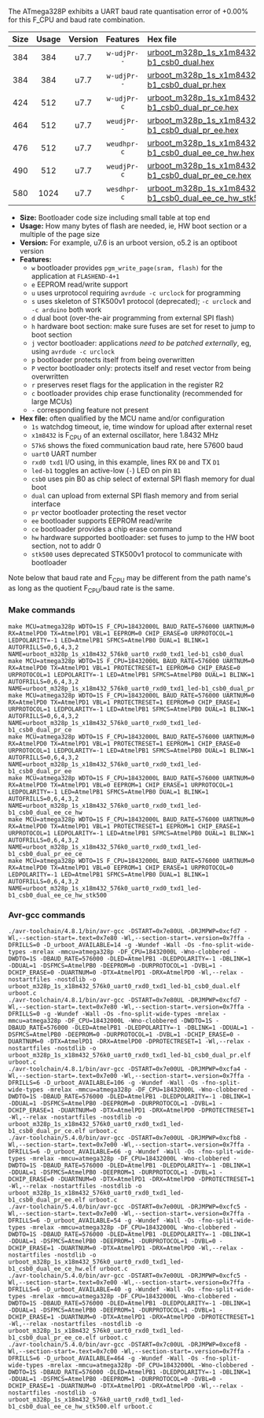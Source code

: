 The ATmega328P exhibits a UART baud rate quantisation error of +0.00% for this F_CPU and baud rate combination.

|Size|Usage|Version|Features|Hex file|
|:-:|:-:|:-:|:-:|:--|
|384|384|u7.7|`w-udjPr--`|[urboot_m328p_1s_x1m8432_57k6_uart0_rxd0_txd1_led-b1_csb0_dual.hex](https://raw.githubusercontent.com/stefanrueger/urboot.hex/main/boards/timeduino/atmega328p/watchdog_1_s/external_oscillator/%2B1m843200_hz/%2B%2B57k6_baud/uart0_rxd0_txd1/led-b1_csb0_dual/urboot_m328p_1s_x1m8432_57k6_uart0_rxd0_txd1_led-b1_csb0_dual.hex)|
|384|384|u7.7|`w-udjPr--`|[urboot_m328p_1s_x1m8432_57k6_uart0_rxd0_txd1_led-b1_csb0_dual_pr.hex](https://raw.githubusercontent.com/stefanrueger/urboot.hex/main/boards/timeduino/atmega328p/watchdog_1_s/external_oscillator/%2B1m843200_hz/%2B%2B57k6_baud/uart0_rxd0_txd1/led-b1_csb0_dual/urboot_m328p_1s_x1m8432_57k6_uart0_rxd0_txd1_led-b1_csb0_dual_pr.hex)|
|424|512|u7.7|`w-udjPr-c`|[urboot_m328p_1s_x1m8432_57k6_uart0_rxd0_txd1_led-b1_csb0_dual_pr_ce.hex](https://raw.githubusercontent.com/stefanrueger/urboot.hex/main/boards/timeduino/atmega328p/watchdog_1_s/external_oscillator/%2B1m843200_hz/%2B%2B57k6_baud/uart0_rxd0_txd1/led-b1_csb0_dual/urboot_m328p_1s_x1m8432_57k6_uart0_rxd0_txd1_led-b1_csb0_dual_pr_ce.hex)|
|464|512|u7.7|`weudjPr--`|[urboot_m328p_1s_x1m8432_57k6_uart0_rxd0_txd1_led-b1_csb0_dual_pr_ee.hex](https://raw.githubusercontent.com/stefanrueger/urboot.hex/main/boards/timeduino/atmega328p/watchdog_1_s/external_oscillator/%2B1m843200_hz/%2B%2B57k6_baud/uart0_rxd0_txd1/led-b1_csb0_dual/urboot_m328p_1s_x1m8432_57k6_uart0_rxd0_txd1_led-b1_csb0_dual_pr_ee.hex)|
|476|512|u7.7|`weudhpr-c`|[urboot_m328p_1s_x1m8432_57k6_uart0_rxd0_txd1_led-b1_csb0_dual_ee_ce_hw.hex](https://raw.githubusercontent.com/stefanrueger/urboot.hex/main/boards/timeduino/atmega328p/watchdog_1_s/external_oscillator/%2B1m843200_hz/%2B%2B57k6_baud/uart0_rxd0_txd1/led-b1_csb0_dual/urboot_m328p_1s_x1m8432_57k6_uart0_rxd0_txd1_led-b1_csb0_dual_ee_ce_hw.hex)|
|490|512|u7.7|`weudjPr-c`|[urboot_m328p_1s_x1m8432_57k6_uart0_rxd0_txd1_led-b1_csb0_dual_pr_ee_ce.hex](https://raw.githubusercontent.com/stefanrueger/urboot.hex/main/boards/timeduino/atmega328p/watchdog_1_s/external_oscillator/%2B1m843200_hz/%2B%2B57k6_baud/uart0_rxd0_txd1/led-b1_csb0_dual/urboot_m328p_1s_x1m8432_57k6_uart0_rxd0_txd1_led-b1_csb0_dual_pr_ee_ce.hex)|
|580|1024|u7.7|`wesdhpr-c`|[urboot_m328p_1s_x1m8432_57k6_uart0_rxd0_txd1_led-b1_csb0_dual_ee_ce_hw_stk500.hex](https://raw.githubusercontent.com/stefanrueger/urboot.hex/main/boards/timeduino/atmega328p/watchdog_1_s/external_oscillator/%2B1m843200_hz/%2B%2B57k6_baud/uart0_rxd0_txd1/led-b1_csb0_dual/urboot_m328p_1s_x1m8432_57k6_uart0_rxd0_txd1_led-b1_csb0_dual_ee_ce_hw_stk500.hex)|

- **Size:** Bootloader code size including small table at top end
- **Usage:** How many bytes of flash are needed, ie, HW boot section or a multiple of the page size
- **Version:** For example, u7.6 is an urboot version, o5.2 is an optiboot version
- **Features:**
  + `w` bootloader provides `pgm_write_page(sram, flash)` for the application at `FLASHEND-4+1`
  + `e` EEPROM read/write support
  + `u` uses urprotocol requiring `avrdude -c urclock` for programming
  + `s` uses skeleton of STK500v1 protocol (deprecated); `-c urclock` and `-c arduino` both work
  + `d` dual boot (over-the-air programming from external SPI flash)
  + `h` hardware boot section: make sure fuses are set for reset to jump to boot section
  + `j` vector bootloader: applications *need to be patched externally*, eg, using `avrdude -c urclock`
  + `p` bootloader protects itself from being overwritten
  + `P` vector bootloader only: protects itself and reset vector from being overwritten
  + `r` preserves reset flags for the application in the register R2
  + `c` bootloader provides chip erase functionality (recommended for large MCUs)
  + `-` corresponding feature not present
- **Hex file:** often qualified by the MCU name and/or configuration
  + `1s` watchdog timeout, ie, time window for upload after external reset
  + `x1m8432` is F<sub>CPU</sub> of an external oscillator, here 1.8432 MHz
  + `57k6` shows the fixed communication baud rate, here 57600 baud
  + `uart0` UART number
  + `rxd0 txd1` I/O using, in this example, lines RX `D0` and TX `D1`
  + `led-b1` toggles an active-low (`-`) LED on pin `B1`
  + `csb0` uses pin B0 as chip select of external SPI flash memory for dual boot
  + `dual` can upload from external SPI flash memory and from serial interface
  + `pr` vector bootloader protecting the reset vector
  + `ee` bootloader supports EEPROM read/write
  + `ce` bootloader provides a chip erase command
  + `hw` hardware supported bootloader: set fuses to jump to the HW boot section, not to addr 0
  + `stk500` uses deprecated STK500v1 protocol to communicate with bootloader


Note below that baud rate and F<sub>CPU</sub> may be different from the path name's as long as the quotient F<sub>CPU</sub>/baud rate is the same.

### Make commands
```
make MCU=atmega328p WDTO=1S F_CPU=18432000L BAUD_RATE=576000 UARTNUM=0 RX=AtmelPD0 TX=AtmelPD1 VBL=1 EEPROM=0 CHIP_ERASE=0 URPROTOCOL=1 LEDPOLARITY=-1 LED=AtmelPB1 SFMCS=AtmelPB0 DUAL=1 BLINK=1 AUTOFRILLS=0,6,4,3,2 NAME=urboot_m328p_1s_x18m432_576k0_uart0_rxd0_txd1_led-b1_csb0_dual
make MCU=atmega328p WDTO=1S F_CPU=18432000L BAUD_RATE=576000 UARTNUM=0 RX=AtmelPD0 TX=AtmelPD1 VBL=1 PROTECTRESET=1 EEPROM=0 CHIP_ERASE=0 URPROTOCOL=1 LEDPOLARITY=-1 LED=AtmelPB1 SFMCS=AtmelPB0 DUAL=1 BLINK=1 AUTOFRILLS=0,6,4,3,2 NAME=urboot_m328p_1s_x18m432_576k0_uart0_rxd0_txd1_led-b1_csb0_dual_pr
make MCU=atmega328p WDTO=1S F_CPU=18432000L BAUD_RATE=576000 UARTNUM=0 RX=AtmelPD0 TX=AtmelPD1 VBL=1 PROTECTRESET=1 EEPROM=0 CHIP_ERASE=1 URPROTOCOL=1 LEDPOLARITY=-1 LED=AtmelPB1 SFMCS=AtmelPB0 DUAL=1 BLINK=1 AUTOFRILLS=0,6,4,3,2 NAME=urboot_m328p_1s_x18m432_576k0_uart0_rxd0_txd1_led-b1_csb0_dual_pr_ce
make MCU=atmega328p WDTO=1S F_CPU=18432000L BAUD_RATE=576000 UARTNUM=0 RX=AtmelPD0 TX=AtmelPD1 VBL=1 PROTECTRESET=1 EEPROM=1 CHIP_ERASE=0 URPROTOCOL=1 LEDPOLARITY=-1 LED=AtmelPB1 SFMCS=AtmelPB0 DUAL=1 BLINK=1 AUTOFRILLS=0,6,4,3,2 NAME=urboot_m328p_1s_x18m432_576k0_uart0_rxd0_txd1_led-b1_csb0_dual_pr_ee
make MCU=atmega328p WDTO=1S F_CPU=18432000L BAUD_RATE=576000 UARTNUM=0 RX=AtmelPD0 TX=AtmelPD1 VBL=0 EEPROM=1 CHIP_ERASE=1 URPROTOCOL=1 LEDPOLARITY=-1 LED=AtmelPB1 SFMCS=AtmelPB0 DUAL=1 BLINK=1 AUTOFRILLS=0,6,4,3,2 NAME=urboot_m328p_1s_x18m432_576k0_uart0_rxd0_txd1_led-b1_csb0_dual_ee_ce_hw
make MCU=atmega328p WDTO=1S F_CPU=18432000L BAUD_RATE=576000 UARTNUM=0 RX=AtmelPD0 TX=AtmelPD1 VBL=1 PROTECTRESET=1 EEPROM=1 CHIP_ERASE=1 URPROTOCOL=1 LEDPOLARITY=-1 LED=AtmelPB1 SFMCS=AtmelPB0 DUAL=1 BLINK=1 AUTOFRILLS=0,6,4,3,2 NAME=urboot_m328p_1s_x18m432_576k0_uart0_rxd0_txd1_led-b1_csb0_dual_pr_ee_ce
make MCU=atmega328p WDTO=1S F_CPU=18432000L BAUD_RATE=576000 UARTNUM=0 RX=AtmelPD0 TX=AtmelPD1 VBL=0 EEPROM=1 CHIP_ERASE=1 URPROTOCOL=0 LEDPOLARITY=-1 LED=AtmelPB1 SFMCS=AtmelPB0 DUAL=1 BLINK=1 AUTOFRILLS=0,6,4,3,2 NAME=urboot_m328p_1s_x18m432_576k0_uart0_rxd0_txd1_led-b1_csb0_dual_ee_ce_hw_stk500
```

### Avr-gcc commands
```
./avr-toolchain/4.8.1/bin/avr-gcc -DSTART=0x7e80UL -DRJMPWP=0xcfd7 -Wl,--section-start=.text=0x7e80 -Wl,--section-start=.version=0x7ffa -DFRILLS=0 -D_urboot_AVAILABLE=14 -g -Wundef -Wall -Os -fno-split-wide-types -mrelax -mmcu=atmega328p -DF_CPU=18432000L -Wno-clobbered -DWDTO=1S -DBAUD_RATE=576000 -DLED=AtmelPB1 -DLEDPOLARITY=-1 -DBLINK=1 -DDUAL=1 -DSFMCS=AtmelPB0 -DEEPROM=0 -DURPROTOCOL=1 -DVBL=1 -DCHIP_ERASE=0 -DUARTNUM=0 -DTX=AtmelPD1 -DRX=AtmelPD0 -Wl,--relax -nostartfiles -nostdlib -o urboot_m328p_1s_x18m432_576k0_uart0_rxd0_txd1_led-b1_csb0_dual.elf urboot.c
./avr-toolchain/4.8.1/bin/avr-gcc -DSTART=0x7e80UL -DRJMPWP=0xcfd7 -Wl,--section-start=.text=0x7e80 -Wl,--section-start=.version=0x7ffa -DFRILLS=0 -g -Wundef -Wall -Os -fno-split-wide-types -mrelax -mmcu=atmega328p -DF_CPU=18432000L -Wno-clobbered -DWDTO=1S -DBAUD_RATE=576000 -DLED=AtmelPB1 -DLEDPOLARITY=-1 -DBLINK=1 -DDUAL=1 -DSFMCS=AtmelPB0 -DEEPROM=0 -DURPROTOCOL=1 -DVBL=1 -DCHIP_ERASE=0 -DUARTNUM=0 -DTX=AtmelPD1 -DRX=AtmelPD0 -DPROTECTRESET=1 -Wl,--relax -nostartfiles -nostdlib -o urboot_m328p_1s_x18m432_576k0_uart0_rxd0_txd1_led-b1_csb0_dual_pr.elf urboot.c
./avr-toolchain/4.8.1/bin/avr-gcc -DSTART=0x7e00UL -DRJMPWP=0xcfa4 -Wl,--section-start=.text=0x7e00 -Wl,--section-start=.version=0x7ffa -DFRILLS=6 -D_urboot_AVAILABLE=106 -g -Wundef -Wall -Os -fno-split-wide-types -mrelax -mmcu=atmega328p -DF_CPU=18432000L -Wno-clobbered -DWDTO=1S -DBAUD_RATE=576000 -DLED=AtmelPB1 -DLEDPOLARITY=-1 -DBLINK=1 -DDUAL=1 -DSFMCS=AtmelPB0 -DEEPROM=0 -DURPROTOCOL=1 -DVBL=1 -DCHIP_ERASE=1 -DUARTNUM=0 -DTX=AtmelPD1 -DRX=AtmelPD0 -DPROTECTRESET=1 -Wl,--relax -nostartfiles -nostdlib -o urboot_m328p_1s_x18m432_576k0_uart0_rxd0_txd1_led-b1_csb0_dual_pr_ce.elf urboot.c
./avr-toolchain/5.4.0/bin/avr-gcc -DSTART=0x7e00UL -DRJMPWP=0xcfb8 -Wl,--section-start=.text=0x7e00 -Wl,--section-start=.version=0x7ffa -DFRILLS=6 -D_urboot_AVAILABLE=66 -g -Wundef -Wall -Os -fno-split-wide-types -mrelax -mmcu=atmega328p -DF_CPU=18432000L -Wno-clobbered -DWDTO=1S -DBAUD_RATE=576000 -DLED=AtmelPB1 -DLEDPOLARITY=-1 -DBLINK=1 -DDUAL=1 -DSFMCS=AtmelPB0 -DEEPROM=1 -DURPROTOCOL=1 -DVBL=1 -DCHIP_ERASE=0 -DUARTNUM=0 -DTX=AtmelPD1 -DRX=AtmelPD0 -DPROTECTRESET=1 -Wl,--relax -nostartfiles -nostdlib -o urboot_m328p_1s_x18m432_576k0_uart0_rxd0_txd1_led-b1_csb0_dual_pr_ee.elf urboot.c
./avr-toolchain/5.4.0/bin/avr-gcc -DSTART=0x7e00UL -DRJMPWP=0xcfc5 -Wl,--section-start=.text=0x7e00 -Wl,--section-start=.version=0x7ffa -DFRILLS=6 -D_urboot_AVAILABLE=54 -g -Wundef -Wall -Os -fno-split-wide-types -mrelax -mmcu=atmega328p -DF_CPU=18432000L -Wno-clobbered -DWDTO=1S -DBAUD_RATE=576000 -DLED=AtmelPB1 -DLEDPOLARITY=-1 -DBLINK=1 -DDUAL=1 -DSFMCS=AtmelPB0 -DEEPROM=1 -DURPROTOCOL=1 -DVBL=0 -DCHIP_ERASE=1 -DUARTNUM=0 -DTX=AtmelPD1 -DRX=AtmelPD0 -Wl,--relax -nostartfiles -nostdlib -o urboot_m328p_1s_x18m432_576k0_uart0_rxd0_txd1_led-b1_csb0_dual_ee_ce_hw.elf urboot.c
./avr-toolchain/5.4.0/bin/avr-gcc -DSTART=0x7e00UL -DRJMPWP=0xcfc5 -Wl,--section-start=.text=0x7e00 -Wl,--section-start=.version=0x7ffa -DFRILLS=6 -D_urboot_AVAILABLE=40 -g -Wundef -Wall -Os -fno-split-wide-types -mrelax -mmcu=atmega328p -DF_CPU=18432000L -Wno-clobbered -DWDTO=1S -DBAUD_RATE=576000 -DLED=AtmelPB1 -DLEDPOLARITY=-1 -DBLINK=1 -DDUAL=1 -DSFMCS=AtmelPB0 -DEEPROM=1 -DURPROTOCOL=1 -DVBL=1 -DCHIP_ERASE=1 -DUARTNUM=0 -DTX=AtmelPD1 -DRX=AtmelPD0 -DPROTECTRESET=1 -Wl,--relax -nostartfiles -nostdlib -o urboot_m328p_1s_x18m432_576k0_uart0_rxd0_txd1_led-b1_csb0_dual_pr_ee_ce.elf urboot.c
./avr-toolchain/5.4.0/bin/avr-gcc -DSTART=0x7c00UL -DRJMPWP=0xcef8 -Wl,--section-start=.text=0x7c00 -Wl,--section-start=.version=0x7ffa -DFRILLS=6 -D_urboot_AVAILABLE=464 -g -Wundef -Wall -Os -fno-split-wide-types -mrelax -mmcu=atmega328p -DF_CPU=18432000L -Wno-clobbered -DWDTO=1S -DBAUD_RATE=576000 -DLED=AtmelPB1 -DLEDPOLARITY=-1 -DBLINK=1 -DDUAL=1 -DSFMCS=AtmelPB0 -DEEPROM=1 -DURPROTOCOL=0 -DVBL=0 -DCHIP_ERASE=1 -DUARTNUM=0 -DTX=AtmelPD1 -DRX=AtmelPD0 -Wl,--relax -nostartfiles -nostdlib -o urboot_m328p_1s_x18m432_576k0_uart0_rxd0_txd1_led-b1_csb0_dual_ee_ce_hw_stk500.elf urboot.c
```

